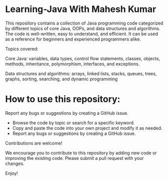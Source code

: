 # Learning-Java With Mahesh Kumar 

This repository contains a collection of Java programming code categorized by different topics of core Java, OOPs, and data structures and algorithms. The code is well-written, easy to understand, and efficient. It can be used as a reference for beginners and experienced programmers alike.

Topics covered:

Core Java: variables, data types, control flow statements, classes, objects, methods, inheritance, polymorphism, interfaces, and exceptions.<br>

Data structures and algorithms: arrays, linked lists, stacks, queues, trees, graphs, sorting, searching, and dynamic programming<br>


# How to use this repository:


Report any bugs or suggestions by creating a GitHub issue.<br>

<ul>
  <li>Browse the code by topic or search for a specific keyword.</li>
  <li>Copy and paste the code into your own project and modify it as needed.</li>
  <li>Report any bugs or suggestions by creating a GitHub issue.</li>
</ul>  


Contributions are welcome!

We encourage you to contribute to this repository by adding new code or improving the existing code. Please submit a pull request with your changes.

Enjoy!
